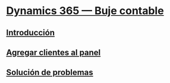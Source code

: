 # [Dynamics 365 — Buje contable](index.md)
## [Introducción](get-started.md)
## [Agregar clientes al panel](add-client.md)
## [Solución de problemas](troubleshooting.md)
